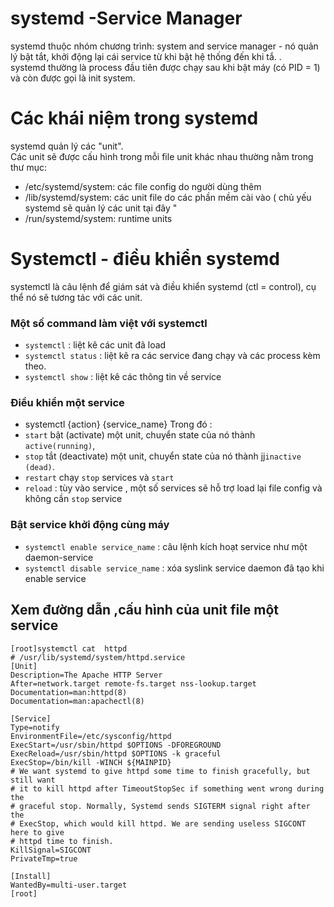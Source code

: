 # systemd -Service Manager
systemd thuộc nhóm chương trình: system and service manager - nó quản lý bật tắt, khởi động lại cái service từ khi bật hệ thống đến khi tắ. .\
systemd thường là process đầu tiên được chạy sau khi bật máy (có PID = 1) và còn được gọi là init system.


# Các khái niệm trong systemd

systemd quản lý các "unit". \
 Các unit sẽ được cấu hình trong mỗi file unit khác nhau thường nằm trong thư mục:  
  
- /etc/systemd/system: các file config do người dùng thêm
- /lib/systemd/system: các unit file do các phần mềm cài vào ( chủ yếu systemd sẽ quản lý các unit tại đây " 
- /run/systemd/system: runtime units

# Systemctl - điều khiển systemd

systemctl là câu lệnh để giám sát và điều khiển systemd (ctl = control), cụ thể nó sẽ tương tác với các unit.

### Một số command làm việt với systemctl
- `systemctl` : liệt kê các unit đã load
- `systemctl status` : liệt kê ra các service đang chạy và các process kèm theo.
- `systemctl show` : liệt kê các thông tin về service

### Điều khiển một service
- systemctl {action} {service_name}
Trong đó :
- `start` bật (activate) một unit, chuyển state của nó thành `active(running)`,  
- `stop` tắt (deactivate) một unit, chuyển state của nó thành jj`inactive (dead)`.  
- `restart` chạy `stop` services và `start`
- `reload` : tùy vào service , một số services sẽ hỗ trợ load lại file config và không cần `stop` service

### Bật service khởi động cùng máy
- `systemctl enable service_name` : câu lệnh kích hoạt service như một daemon-service
-  `systemctl disable service_name` : xóa syslink service daemon đã tạo khi enable service

## Xem đường dẫn ,cấu hình của unit file một service
 ```
[root]systemctl cat  httpd
# /usr/lib/systemd/system/httpd.service
[Unit]
Description=The Apache HTTP Server
After=network.target remote-fs.target nss-lookup.target
Documentation=man:httpd(8)
Documentation=man:apachectl(8)

[Service]
Type=notify
EnvironmentFile=/etc/sysconfig/httpd
ExecStart=/usr/sbin/httpd $OPTIONS -DFOREGROUND
ExecReload=/usr/sbin/httpd $OPTIONS -k graceful
ExecStop=/bin/kill -WINCH ${MAINPID}
# We want systemd to give httpd some time to finish gracefully, but still want
# it to kill httpd after TimeoutStopSec if something went wrong during the
# graceful stop. Normally, Systemd sends SIGTERM signal right after the
# ExecStop, which would kill httpd. We are sending useless SIGCONT here to give
# httpd time to finish.
KillSignal=SIGCONT
PrivateTmp=true

[Install]
WantedBy=multi-user.target
[root]    

```
